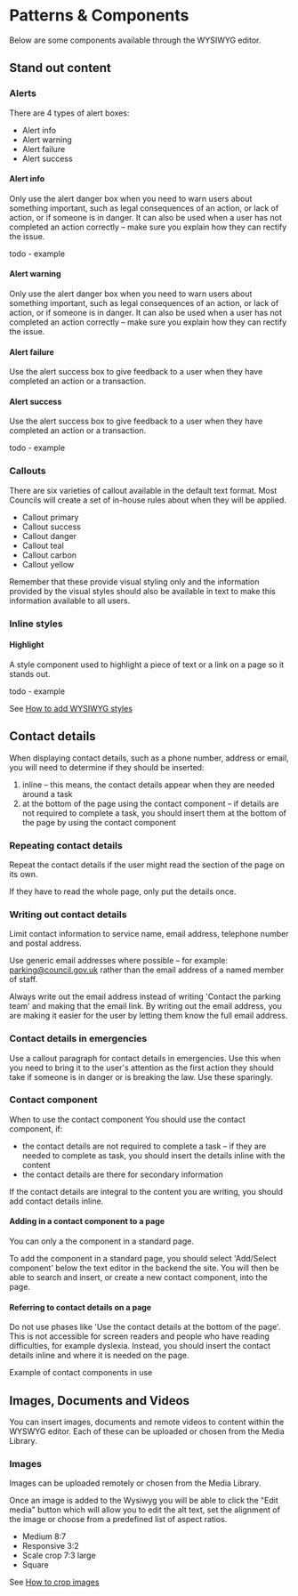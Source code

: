 # Patterns & Components

Below are some components available through the WYSIWYG editor. 

## Stand out content

### Alerts

There are 4 types of alert boxes:

* Alert info 
* Alert warning
* Alert failure
* Alert success 

#### Alert info
Only use the alert danger box when you need to warn users about something important, such as legal consequences of an action, or lack of action, or if someone is in danger. It can also be used when a user has not completed an action correctly – make sure you explain how they can rectify the issue.

todo - example

#### Alert warning
Only use the alert danger box when you need to warn users about something important, such as legal consequences of an action, or lack of action, or if someone is in danger. It can also be used when a user has not completed an action correctly – make sure you explain how they can rectify the issue.

#### Alert failure
Use the alert success box to give feedback to a user when they have completed an action or a transaction.


#### Alert success
Use the alert success box to give feedback to a user when they have completed an action or a transaction.

todo - example

### Callouts

There are six varieties of callout available in the default text format. Most Councils will create a set of in-house rules about when they will be applied. 

- Callout primary
- Callout success
- Callout danger
- Callout teal
- Callout carbon
- Callout yellow

Remember that these provide visual styling only and the information provided by the visual styles should also be available in text to make this information available to all users.

### Inline styles

#### Highlight

A style component used to highlight a piece of text or a link on a page so it stands out.

todo - example

See [How to add WYSIWYG styles](/content/how-to/how-to-wysiwyg-styles)


## Contact details

When displaying contact details, such as a phone number, address or email, you will need to determine if they should be inserted:

1. inline – this means, the contact details appear when they are needed around a task
2. at the bottom of the page using the contact component – if details are not required to complete a task, you should insert them at the bottom of the page by using the contact component

### Repeating contact details

Repeat the contact details if the user might read the section of the page on its own.

If they have to read the whole page, only put the details once.

### Writing out contact details
Limit contact information to service name, email address, telephone number and postal address.

Use generic email addresses where possible – for example: parking@council.gov.uk rather than the email address of a named member of staff.

Always write out the email address instead of writing 'Contact the parking team' and making that the email link. By writing out the email address, you are making it easier for the user by letting them know the full email address. 

### Contact details in emergencies
Use a callout paragraph for contact details in emergencies. Use this when you need to bring it to the user's attention as the first action they should take if someone is in danger or is breaking the law. Use these sparingly.


### Contact component

When to use the contact component
You should use the contact component, if:

* the contact details are not required to complete a task – if they are needed to complete as task, you should insert the details inline with the content
* the contact details are there for secondary information

If the contact details are integral to the content you are writing, you should add contact details inline.

#### Adding in a contact component to a page
You can only a the component in a standard page.

To add the component in a standard page, you should select 'Add/Select component' below the text editor in the backend the site. You will then be able to search and insert, or create a new contact component, into the page.

#### Referring to contact details on a page
Do not use phases like 'Use the contact details at the bottom of the page'. This is not accessible for screen readers and people who have reading difficulties, for example dyslexia. Instead, you should insert the contact details inline and where it is needed on the page.

Example of contact components in use



## Images, Documents and Videos

You can insert images, documents and remote videos to content within the WYSWYG editor. Each of these can be uploaded or chosen from the Media Library.

### Images
Images can be uploaded remotely or chosen from the Media Library. 

Once an image is added to the Wysiwyg you will be able to click the "Edit media" button which will allow you to edit the alt text, set the alignment of the image or choose from a predefined list of aspect ratios. 

- Medium 8:7
- Responsive 3:2
- Scale crop 7:3 large
- Square

See [How to crop images](/content/how-to/how-to-crop-images)
